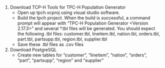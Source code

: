 1. Download TCP-H Tools for TPC-H Population Generator
    * Open up tpch.vcproj using visual studio software.
    * Build the tpch project. When the build is successful, a command prompt will appear with “TPC-H Population Generator <Version 2.17.3>” and several *.tbl files will be generated. You should expect the following .tbl files: customer.tbl, lineitem.tbl, nation.tbl, orders.tbl, part.tbl, partsupp.tbl, region.tbl, supplier.tbl
    * Save these .tbl files as .csv files
3. Download PostgreSQL
    * Create new tables for “customer”, “lineitem”, “nation”, “orders”, “part”,
“partsupp”, “region” and “supplier”
